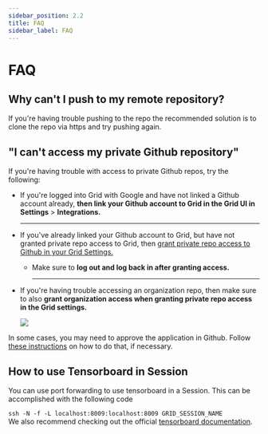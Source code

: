 ```yaml
---
sidebar_position: 2.2
title: FAQ
sidebar_label: FAQ
---
```


# FAQ
## Why can't I push to my remote repository?
If you're having trouble pushing to the repo the recommended solution is to clone the repo via https and try pushing again.

## "I can't access my private Github repository"
If you're having trouble with access to private Github repos, try the following:&#x20;

*   If you're logged into Grid with Google and have not linked a Github account already, **then link your Github account to Grid in the Grid UI in Settings** > **Integrations.**

    ****
* If you've already linked your Github account to Grid, but have not granted private repo access to Grid, then [grant private repo access to Github in your Grid Settings.](https://docs.grid.ai/features/sessions/github-login#access-private-github-repos)
  *   Make sure to **log out and log back in after granting access.**

      ****
*   If you're having trouble accessing an organization repo, then make sure to also **grant organization access when granting private repo access in the Grid settings.**

    ![](/images/sessions/org_access.png)

In some cases, you may need to approve the application in Github. Follow [these instructions](https://docs.github.com/en/organizations/restricting-access-to-your-organizations-data/approving-oauth-apps-for-your-organization) on how to do that, if necessary.&#x20;

## How to use Tensorboard in Session
You can use port forwarding to use tensorboard in a Session. This can be accomplished with the following code

`ssh -N -f -L localhost:8009:localhost:8009 GRID_SESSION_NAME`  
We also recommend checking out the official [tensorboard documentation](https://www.tensorflow.org/tensorboard/tensorboard_in_notebooks).
